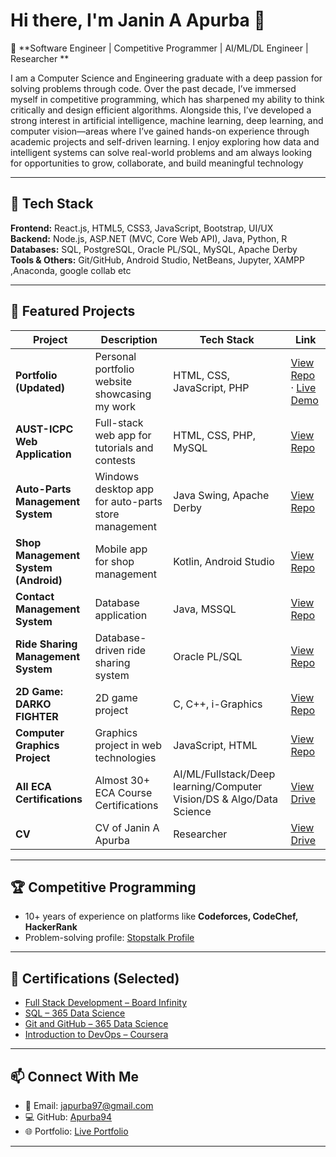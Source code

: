 # Hi there, I'm Janin A Apurba 👋  

🚀 **Software Engineer | Competitive Programmer | AI/ML/DL Engineer | Researcher **  

I am a Computer Science and Engineering graduate with a deep passion for solving problems through
 code. Over the past decade, I’ve immersed myself in competitive programming, which has sharpened
 my ability to think critically and design efficient algorithms. Alongside this, I’ve developed a strong
 interest in artificial intelligence, machine learning, deep learning, and computer vision—areas where I’ve
 gained hands-on experience through academic projects and self-driven learning. I enjoy exploring how
 data and intelligent systems can solve real-world problems and am always looking for opportunities to
 grow, collaborate, and build meaningful technology  

---

## 🔧 Tech Stack  
**Frontend:** React.js, HTML5, CSS3, JavaScript, Bootstrap, UI/UX  
**Backend:** Node.js, ASP.NET (MVC, Core Web API), Java, Python, R  
**Databases:** SQL, PostgreSQL, Oracle PL/SQL, MySQL, Apache Derby  
**Tools & Others:** Git/GitHub, Android Studio, NetBeans, Jupyter, XAMPP ,Anaconda, google collab etc 

---

## 🌟 Featured Projects  

| Project | Description | Tech Stack | Link |
|---------|-------------|------------|------|
| **Portfolio (Updated)** | Personal portfolio website showcasing my work | HTML, CSS, JavaScript, PHP | [View Repo](https://github.com/Apurba94/Portfolio_updated) · [Live Demo](https://apurba94.github.io/Portfolio_updated/) |
| **AUST-ICPC Web Application** | Full-stack web app for tutorials and contests | HTML, CSS, PHP, MySQL | [View Repo](https://github.com/Apurba94/Austicpc) |
| **Auto-Parts Management System** | Windows desktop app for auto-parts store management | Java Swing, Apache Derby | [View Repo](https://github.com/Apurba94/Auto_parts_shop_Java) |
| **Shop Management System (Android)** | Mobile app for shop management | Kotlin, Android Studio | [View Repo](https://github.com/Apurba94/Auto-Parts-Shop-Kotlin) |
| **Contact Management System** | Database application | Java, MSSQL | [View Repo](https://github.com/TanvirAS98/ContactManagementSystem) |
| **Ride Sharing Management System** | Database-driven ride sharing system | Oracle PL/SQL | [View Repo](https://github.com/Apurba94/PL_SQL_Ride_sharing-project) |
| **2D Game: DARKO FIGHTER** | 2D game project | C, C++, i-Graphics | [View Repo](https://github.com/Apurba94/Darko_Fighter_Game-Development) |
| **Computer Graphics Project** | Graphics project in web technologies | JavaScript, HTML | [View Repo](https://github.com/TanvirAS98/Computer-Graphics-Project) |
| **All ECA Certifications** | Almost 30+ ECA Course Certifications | AI/ML/Fullstack/Deep learning/Computer Vision/DS & Algo/Data Science | [View Drive](https://drive.google.com/file/d/1ZtTrdRvy5aP6SnO6LRi9LS7rbMhhSLzo/view) |
| **CV** | CV of Janin A Apurba | Researcher | [View Drive](https://drive.google.com/file/d/1mU4Bvls94U_ONTf8E_qwJWF8cLZ8rpnS/view?usp=sharing) |


---

## 🏆 Competitive Programming  
- 10+ years of experience on platforms like **Codeforces, CodeChef, HackerRank**  
- Problem-solving profile: [Stopstalk Profile](https://www.stopstalk.com/user/profile/studywithjaninYT)  

---

## 📜 Certifications (Selected)  
- [Full Stack Development – Board Infinity](https://drive.google.com/file/d/1UP6wAe20kJm5hwlHn5pgbfgyCFDJOgnP/view?usp=sharing)  
- [SQL – 365 Data Science](https://learn.365datascience.com/c/2cfdf13651/)  
- [Git and GitHub – 365 Data Science](https://learn.365datascience.com/c/9c49b958da/)  
- [Introduction to DevOps – Coursera](https://coursera.org/share/b39325bc37b25c809fe38c3929394ab3)  

---

## 📫 Connect With Me  
- 📧 Email: [japurba97@gmail.com](mailto:japurba97@gmail.com)  
- 💻 GitHub: [Apurba94](https://github.com/Apurba94)  
- 🌐 Portfolio: [Live Portfolio](https://apurba94.github.io/Portfolio_updated/)  

---

